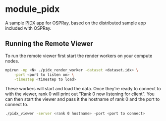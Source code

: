 # module\_pidx

A sample [PIDX](https://github.com/sci-visus/PIDX) app for OSPRay, based
on the distributed sample app included with OSPRay.

## Running the Remote Viewer

To run the remote viewer first start the render workers on your compute nodes.

```bash
mpirun -np <N> ./pidx_render_worker -dataset <dataset.idx> \
    -port <port to listen on> \
    -timestep <timestep to load>
```

These workers will start and load the data. Once they're ready to connect to
with the viewer, rank 0 will print out "Rank 0 now listening for client". You
can then start the viewer and pass it the hostname of rank 0 and the port
to connect to.

```bash
./pidx_viewer -server <rank 0 hostname> -port <port to connect>
```

